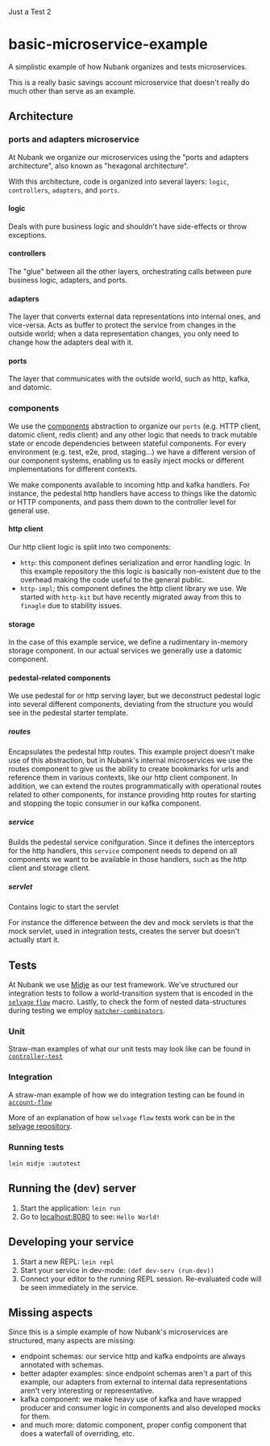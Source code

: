 Just a Test  2


# basic-microservice-example

A simplistic example of how Nubank organizes and tests microservices.

This is a really basic savings account microservice that doesn't really do much
other than serve as an example.

## Architecture

### ports and adapters microservice

At Nubank we organize our microservices using the "ports and adapters
architecture", also known as "hexagonal architecture".

With this architecture, code is organized into several layers: `logic`,
`controllers`, `adapters`, and `ports`.

#### logic

Deals with pure business logic and shouldn't have side-effects or throw
exceptions.

#### controllers

The "glue" between all the other layers, orchestrating calls between pure
business logic, adapters, and ports.

#### adapters

The layer that converts external data representations into internal ones, and
vice-versa. Acts as buffer to protect the service from changes in the outside
world; when a data representation changes, you only need to change how the
adapters deal with it.

#### ports

The layer that communicates with the outside world, such as http, kafka, and
datomic.

### components

We use the [components](https://github.com/stuartsierra/component) abstraction
to organize our `ports` (e.g. HTTP client, datomic client, redis client) and any
other logic that needs to track mutable state or encode dependencies between
stateful components. For every environment (e.g. test, e2e, prod, staging...) we
have a different version of our component systems, enabling us to easily inject
mocks or different implementations for different contexts.

We make components available to incoming http and kafka handlers. For instance,
the pedestal http handlers have access to things like the datomic or HTTP
components, and pass them down to the controller level for general use.

#### http client

Our http client logic is split into two components:

 - `http`: this component defines serialization and error handling logic. In
   this example repository the this logic is basically non-existent due to the
   overhead making the code useful to the general public.
 - `http-impl`; this component defines the http client library we use. We
   started with `http-kit` but have recently migrated away from this to
   `finagle` due to stability issues.

#### storage

In the case of this example service, we define a rudimentary in-memory storage
component. In our actual services we generally use a datomic component.

#### pedestal-related components

We use pedestal for or http serving layer, but we deconstruct pedestal logic
into several different components, deviating from the structure you would see in
the pedestal starter template.

##### routes

Encapsulates the pedestal http routes. This example project doesn't make use of
this abstraction, but in Nubank's internal microservices we use the routes
component to give us the ability to create bookmarks for urls and reference them
in various contexts, like our http client component. In addition, we can extend
the routes programmatically with operational routes related to other components,
for instance providing http routes for starting and stopping the topic consumer
in our kafka component.

##### service

Builds the pedestal service conifguration. Since it defines the interceptors for
the http handlers, this `service` component needs to depend on all components we
want to be available in those handlers, such as the http client and storage
client.

##### servlet

Contains logic to start the servlet

For instance the difference between the dev and mock servlets is that the mock
servlet, used in integration tests, creates the server but doesn't actually
start it.


## Tests

At Nubank we use [Midje](https://github.com/marick/Midje) as our test framework.
We've structured our integration tests to follow a world-transition system that
is encoded in the [`selvage` `flow`](https://github.com/nubank/selvage) macro.
Lastly, to check the form of nested data-structures during testing we employ
[`matcher-combinators`](https://github.com/nubank/matcher-combinators).


### Unit

Straw-man examples of what our unit tests may look like can be found in
[`controller-test`](https://github.com/nubank/basic-microservice-example/blob/master/test/basic_microservice_example/controller_test.clj)

### Integration

A straw-man example of how we do integration testing can be found in
[`account-flow`](https://github.com/nubank/basic-microservice-example/blob/master/test/basic_microservice_example/account_flow.clj)

More of an explanation of how `selvage` `flow` tests work can be in the [selvage
repository](https://github.com/nubank/selvage).

### Running tests

```
lein midje :autotest
```

## Running the (dev) server

1. Start the application: `lein run`
2. Go to [localhost:8080](http://localhost:8080/) to see: `Hello World!`


## Developing your service

1. Start a new REPL: `lein repl`
2. Start your service in dev-mode: `(def dev-serv (run-dev))`
3. Connect your editor to the running REPL session.
   Re-evaluated code will be seen immediately in the service.

## Missing aspects

Since this is a simple example of how Nubank's microservices are structured,
many aspects are missing:

 - endpoint schemas: our service http and kafka endpoints are always annotated
   with schemas.
 - better adapter examples: since endpoint schemas aren't a part of this
   example, our adapters from external to internal data representations aren't
   very interesting or representative.
 - kafka component: we make heavy use of kafka and have wrapped producer and
   consumer logic in components and also developed mocks for them.
 - and much more: datomic component, proper config component that does a
   waterfall of overriding, etc.
